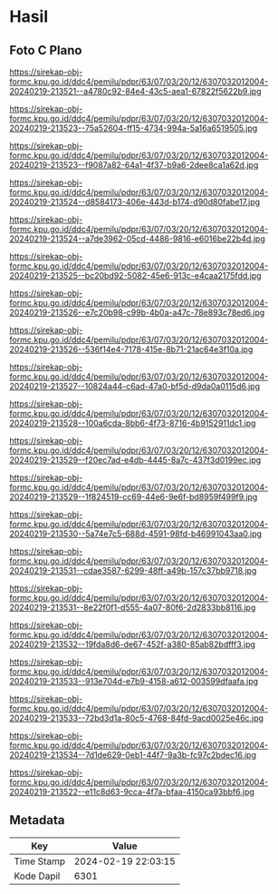 # Hasil

## Foto C Plano

https://sirekap-obj-formc.kpu.go.id/ddc4/pemilu/pdpr/63/07/03/20/12/6307032012004-20240219-213521--a4780c92-84e4-43c5-aea1-67822f5622b9.jpg

https://sirekap-obj-formc.kpu.go.id/ddc4/pemilu/pdpr/63/07/03/20/12/6307032012004-20240219-213523--75a52604-ff15-4734-994a-5a16a6519505.jpg

https://sirekap-obj-formc.kpu.go.id/ddc4/pemilu/pdpr/63/07/03/20/12/6307032012004-20240219-213523--f9087a82-64a1-4f37-b9a6-2dee8ca1a62d.jpg

https://sirekap-obj-formc.kpu.go.id/ddc4/pemilu/pdpr/63/07/03/20/12/6307032012004-20240219-213524--d8584173-406e-443d-b174-d90d80fabe17.jpg

https://sirekap-obj-formc.kpu.go.id/ddc4/pemilu/pdpr/63/07/03/20/12/6307032012004-20240219-213524--a7de3962-05cd-4486-9816-e6016be22b4d.jpg

https://sirekap-obj-formc.kpu.go.id/ddc4/pemilu/pdpr/63/07/03/20/12/6307032012004-20240219-213525--bc20bd92-5082-45e6-913c-e4caa2175fdd.jpg

https://sirekap-obj-formc.kpu.go.id/ddc4/pemilu/pdpr/63/07/03/20/12/6307032012004-20240219-213526--e7c20b98-c99b-4b0a-a47c-78e893c78ed6.jpg

https://sirekap-obj-formc.kpu.go.id/ddc4/pemilu/pdpr/63/07/03/20/12/6307032012004-20240219-213526--536f14e4-7178-415e-8b71-21ac64e3f10a.jpg

https://sirekap-obj-formc.kpu.go.id/ddc4/pemilu/pdpr/63/07/03/20/12/6307032012004-20240219-213527--10824a44-c6ad-47a0-bf5d-d9da0a0115d6.jpg

https://sirekap-obj-formc.kpu.go.id/ddc4/pemilu/pdpr/63/07/03/20/12/6307032012004-20240219-213528--100a6cda-8bb6-4f73-8716-4b9152911dc1.jpg

https://sirekap-obj-formc.kpu.go.id/ddc4/pemilu/pdpr/63/07/03/20/12/6307032012004-20240219-213529--f20ec7ad-e4db-4445-8a7c-437f3d0199ec.jpg

https://sirekap-obj-formc.kpu.go.id/ddc4/pemilu/pdpr/63/07/03/20/12/6307032012004-20240219-213529--1f824519-cc69-44e6-9e6f-bd8959f499f9.jpg

https://sirekap-obj-formc.kpu.go.id/ddc4/pemilu/pdpr/63/07/03/20/12/6307032012004-20240219-213530--5a74e7c5-688d-4591-98fd-b46991043aa0.jpg

https://sirekap-obj-formc.kpu.go.id/ddc4/pemilu/pdpr/63/07/03/20/12/6307032012004-20240219-213531--cdae3587-6299-48ff-a49b-157c37bb9718.jpg

https://sirekap-obj-formc.kpu.go.id/ddc4/pemilu/pdpr/63/07/03/20/12/6307032012004-20240219-213531--8e22f0f1-d555-4a07-80f6-2d2833bb8116.jpg

https://sirekap-obj-formc.kpu.go.id/ddc4/pemilu/pdpr/63/07/03/20/12/6307032012004-20240219-213532--19fda8d6-de67-452f-a380-85ab82bdfff3.jpg

https://sirekap-obj-formc.kpu.go.id/ddc4/pemilu/pdpr/63/07/03/20/12/6307032012004-20240219-213533--913e704d-e7b9-4158-a612-003599dfaafa.jpg

https://sirekap-obj-formc.kpu.go.id/ddc4/pemilu/pdpr/63/07/03/20/12/6307032012004-20240219-213533--72bd3d1a-80c5-4768-84fd-9acd0025e46c.jpg

https://sirekap-obj-formc.kpu.go.id/ddc4/pemilu/pdpr/63/07/03/20/12/6307032012004-20240219-213534--7d1de629-0eb1-44f7-9a3b-fc97c2bdec16.jpg

https://sirekap-obj-formc.kpu.go.id/ddc4/pemilu/pdpr/63/07/03/20/12/6307032012004-20240219-213522--e11c8d63-9cca-4f7a-bfaa-4150ca93bbf6.jpg


## Metadata

| Key        | Value               |
| ---------- | ------------------- |
| Time Stamp | 2024-02-19 22:03:15 |
| Kode Dapil | 6301                |



